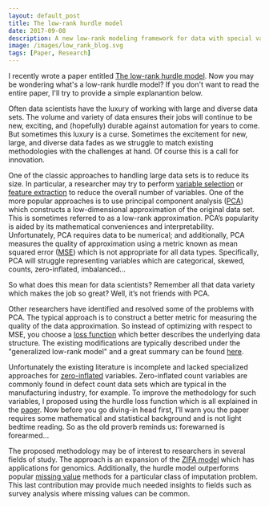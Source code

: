 ```yaml
---
layout: default_post
title: The low-rank hurdle model
date: 2017-09-08
description: A new low-rank modeling framework for data with special values.   
image: /images/low_rank_blog.svg
tags: [Paper, Research]
---
```


I recently wrote a paper  entitled <a href="https://arxiv.org/abs/1709.01860" target="_blank">The low-rank hurdle model</a>. Now you may be wondering what's a low-rank hurdle model? If you don't want to read the entire paper, I'll try to provide a simple explanantion below.

Often data scientists have the luxury of working with large and diverse data sets. The volume and variety of data ensures their jobs will continue to be new, exciting, and (hopefully) durable against automation for years to come. But sometimes this luxury is a curse. Sometimes the excitement for new, large, and diverse data fades as we struggle to match existing methodologies with the challenges at hand. Of course this is a call for innovation.

One of the classic approaches to handling large data sets is to reduce its size. In particular, a researcher may try to perform <a href="https://en.wikipedia.org/wiki/Feature_selection" target="_blank">variable selection</a> or <a href="https://en.wikipedia.org/wiki/Feature_extraction" target="_blank">feature extraction</a> to reduce the overall number of variables. One of the more popular approaches is to use principal component analysis (<a href="https://en.wikipedia.org/wiki/Principal_component_analysis" target="_blank">PCA</a>) which constructs a low-dimensional approximation of the original data set. This is sometimes referred to as a low-rank approximation. PCA’s popularity is aided by its mathematical conveniences and interpretability. Unfortunately, PCA requires data to be numerical; and additionally, PCA measures the quality of approximation using a metric known as mean squared error (<a href="https://en.wikipedia.org/wiki/Mean_squared_error" target="_blank">MSE</a>) which is not appropriate for all data types. Specifically, PCA will struggle representing variables which are categorical, skewed, counts, zero-inflated, imbalanced...

So what does this mean for data scientists? Remember all that data variety which makes the job so great? Well, it’s not friends with PCA.

Other researchers have identified and resolved some of the problems with PCA. The typical approach is to construct a better metric for measuring the quality of the data approximation. So instead of optimizing with respect to MSE, you choose a <a href="https://en.wikipedia.org/wiki/Loss_function" target="_blank">loss function</a> which better describes the underlying data structure. The existing modifications are typically described under the "generalized low-rank model" and a great summary can be found <a href="https://web.stanford.edu/~boyd/papers/pdf/glrm.pdf" target="_blank">here</a>.

Unfortunately the existing literature is incomplete and lacked specialized approaches for <a href="https://en.wikipedia.org/wiki/Zero-inflated_model" target="_blank">zero-inflated</a> variables. Zero-inflated count variables are commonly found in defect count data sets which are typical in the manufacturing industry, for example. To improve the methodology for such variables, I proposed using the hurdle loss function which is all explained in the <a href="https://arxiv.org/abs/1709.01860" target="_blank">paper</a>.  Now before you go diving-in head first, I’ll warn you the paper requires some mathematical and statistical background and is not light bedtime reading. So as the old proverb reminds us: forewarned is forearmed...

The proposed methodology may be of interest to researchers in several fields of study. The approach is an expansion of the <a href="https://genomebiology.biomedcentral.com/articles/10.1186/s13059-015-0805-z" target="_blank">ZIFA model</a> which has applications for genomics. Additionally, the hurdle model outperforms popular <a href="https://en.wikipedia.org/wiki/Missing_data" target="_blank">missing value</a> methods for a particular class of imputation problem. This last contribution may provide much needed insights to fields such as survey analysis where missing values can be common.

